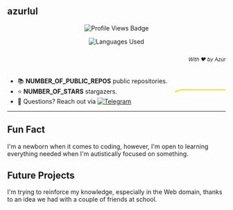 ## azurlul

<p align="center">
	<img alt="Profile Views Badge" src="https://komarev.com/ghpvc/?username=azurlul&style=flat" />
</p>

<p align="center">
	<img alt="Languages Used"
	    src="https://github-readme-stats.vercel.app/api/top-langs/?username=azurlul&langs_count=10&layout=compact&theme=tokyonight&title_color=0x005ACE&icon_color=0x005ACE&hide_title=true"/>
</p>

<h6 align="right">
	<sub>
		With ❤️ by Azur
	</sub>
</h6>

- 📚️ **NUMBER_OF_PUBLIC_REPOS** public repositories.
- ⭐️ **NUMBER_OF_STARS** stargazers. <img align="right" alt="Stars graph" src="sparklines/stargazers.svg" height="18px" />
- 📧 Questions? Reach out via  [![Telegram](https://img.shields.io/badge/Telegram-%230077B5.svg?logo=Telegram&logoColor=white)](https://t.me/reshowing)

---

## Fun Fact

I'm a newborn when it comes to coding, however, I'm open to learning everything needed when I'm autistically focused on something.

## Future Projects

I'm trying to reinforce my knowledge, especially in the Web domain, thanks to an idea we had with a couple of friends at school.

